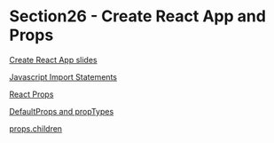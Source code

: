 <h1>Section26 - Create React App and Props</h1>
<p><a href="http://webdev.slides.com/eschoppik/mysql-99-108-17-19-25-33#/">Create React App slides</a></p>
<p><a href="http://webdev.slides.com/eschoppik/mysql-99-108-17-19-25-34#/">Javascript Import Statements</a></p>
<p><a href="http://webdev.slides.com/eschoppik/mysql-99-108-17-19-25-35#/">React Props</a></p>
<p><a href="http://webdev.slides.com/eschoppik/mysql-99-108-17-19-25-36#/">DefaultProps and propTypes</a></p>
<p><a href="http://webdev.slides.com/eschoppik/mysql-99-108-17-19-25-37#/">props.children</a></p>